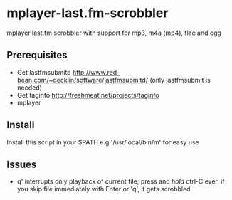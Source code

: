 mplayer-last.fm-scrobbler
=====
mplayer last.fm scrobbler with support for mp3, m4a (mp4), flac and ogg

Prerequisites
-------------
* Get lastfmsubmitd  http://www.red-bean.com/~decklin/software/lastfmsubmitd/  (only lastfmsubmit is needed)
* Get taginfo http://freshmeat.net/projects/taginfo
* mplayer

Install 
-------
Install this script in your $PATH e.g '/usr/local/bin/m' for easy use


Issues
------
* q' interrupts only playback of current file; press and *hold* ctrl-C even if you skip file immediately with Enter or 'q', it gets scrobbled